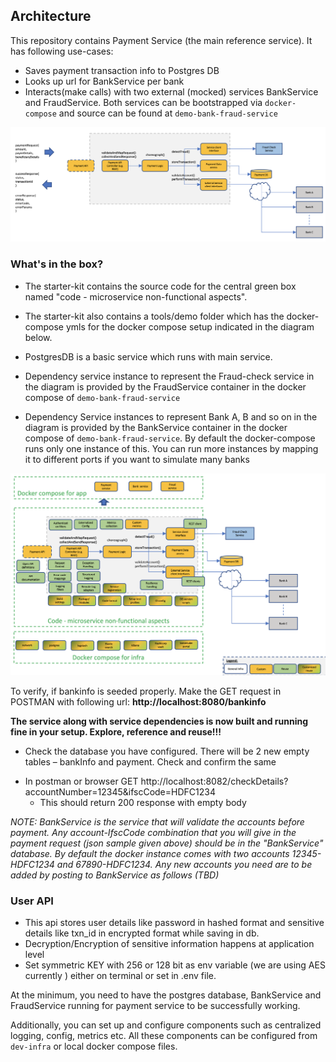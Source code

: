 ## Architecture
This repository contains Payment Service (the main reference service). It has following use-cases:

* Saves payment transaction info to Postgres DB
* Looks up url for BankService per bank
* Interacts(make calls) with two external (mocked) services BankService and FraudService. Both services can be bootstrapped via `docker-compose` and source can be found at `demo-bank-fraud-service`

![Payment sample overview](images/paymentsample.png)

### What's in the box?
* The starter-kit contains the source code for the central green box named "code - microservice non-functional aspects". 

* The starter-kit also contains a tools/demo folder which has the docker-compose ymls for the docker compose setup indicated in the diagram below.

* PostgresDB is a basic service which runs with main service.

* Dependency service instance to represent the Fraud-check service in the diagram is provided by the FraudService container in the docker compose of `demo-bank-fraud-service`

* Dependency Service instances to represent Bank A, B and so on in the diagram is provided by the BankService container in the docker compose of `demo-bank-fraud-service`. By default the docker-compose runs only one instance of this. You can run more instances by mapping it to different ports if you want to simulate many banks

![Starter kit design view](images/starterkitdesign.png)

To verify, if bankinfo is seeded properly.
Make the GET request in POSTMAN with following url:
**http://localhost:8080/bankinfo**

**The service along with service dependencies is now built and running fine in your setup. Explore, reference and reuse!!!**

* Check the database you have configured. There will be 2 new empty tables – bankInfo and payment. Check and confirm the same

- In postman or browser GET http://localhost:8082/checkDetails?accountNumber=12345&ifscCode=HDFC1234
  - This should return 200 response with empty body

*NOTE: BankService is the service that will validate the accounts before payment. Any account-IfscCode combination that you will give in the payment request (json sample given above) should be in the "BankService" database. By default the docker instance comes with two accounts 12345-HDFC1234 and 67890-HDFC1234. Any new accounts you need are to be added by posting to BankService as follows (TBD)*


### User API
- This api stores user details like password in hashed format and sensitive details like txn_id in encrypted format while saving in db. 
- Decryption/Encryption of sensitive information happens at application level
- Set symmetric KEY with 256 or 128 bit as env variable (we are using AES currently ) either on terminal or set in .env file.

At the minimum, you need to have the postgres database, BankService and FraudService running for payment service to be successfully working.

 Additionally, you can set up and configure components such as centralized logging, config, metrics etc. All these components can be configured from `dev-infra` or local docker compose files.